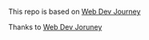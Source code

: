 This repo is based on [Web Dev Journey](https://www.youtube.com/watch?v=OzuKA-YMmTU&list=PLrwNNiB6YOA1lDYyBrJGr3_pOp9A6Fo4_&ab_channel=WebDevJourney)

Thanks to [Web Dev Joruney](https://www.youtube.com/watch?v=OzuKA-YMmTU&list=PLrwNNiB6YOA1lDYyBrJGr3_pOp9A6Fo4_&ab_channel=WebDevJourney)
